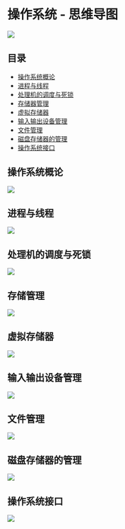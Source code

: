 # 操作系统 - 思维导图

![](./操作系统.png)

## 目录

- [操作系统概论](#操作系统概论)
- [进程与线程](#进程与线程)
- [处理机的调度与死锁](#处理机的调度与死锁)
- [存储器管理](#存储器管理)
- [虚拟存储器](#虚拟存储器)
- [输入输出设备管理](#输入输出设备管理)
- [文件管理](#文件管理)
- [磁盘存储器的管理](#磁盘存储器的管理)
- [操作系统接口](#操作系统接口)

## 操作系统概论

![](./操作系统概论.png)

## 进程与线程

![](./进程与线程.png)

## 处理机的调度与死锁

![](./处理机的调度与死锁.png)

## 存储管理

![](./存储器管理.png)

## 虚拟存储器

![](./虚拟存储器.png)

## 输入输出设备管理

![](./输入输出设备管理.png)

## 文件管理

![](./文件管理.png)

## 磁盘存储器的管理

![](./磁盘存储器的管理.png)

## 操作系统接口

![](./操作系统接口.png)